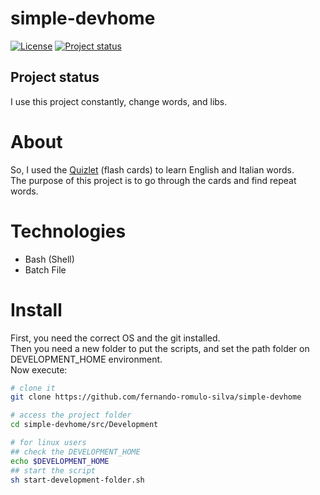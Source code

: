 # simple-devhome

[![License](https://img.shields.io/badge/License-Apache%202.0-blue.svg)](https://opensource.org/licenses/Apache-2.0)
[![Project status](https://img.shields.io/badge/Project%20status-Maintenance-orange.svg)](https://img.shields.io/badge/Project%20status-Maintenance-orange.svg)

## Project status

I use this project constantly, change words, and libs.

# About

So, I used the [Quizlet](https://quizlet.com/fernando_romulo/recent) (flash cards) to learn English and Italian words. <br />
The purpose of this project is to go through the cards and find repeat words.

# Technologies

- Bash (Shell)
- Batch File

# Install

First, you need the correct OS and the git installed. <br />
Then you need a new folder to put the scripts, and set the path folder on DEVELOPMENT_HOME environment. <br />
Now execute:

```bash
# clone it
git clone https://github.com/fernando-romulo-silva/simple-devhome

# access the project folder
cd simple-devhome/src/Development

# for linux users
## check the DEVELOPMENT_HOME
echo $DEVELOPMENT_HOME
## start the script
sh start-development-folder.sh
 
```